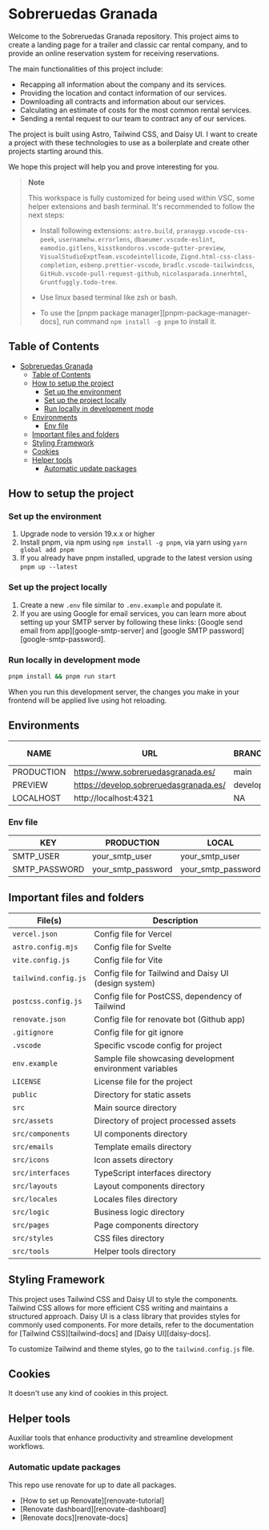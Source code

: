 # Sobreruedas Granada

Welcome to the Sobreruedas Granada repository. This project aims to create a landing page for a trailer
and classic car rental company, and to provide an online reservation system for receiving reservations.

The main functionalities of this project include:

- Recapping all information about the company and its services.
- Providing the location and contact information of our services.
- Downloading all contracts and information about our services.
- Calculating an estimate of costs for the most common rental services.
- Sending a rental request to our team to contract any of our services.

The project is built using Astro, Tailwind CSS, and Daisy UI. I want to create a project with these
technologies to use as a boilerplate and create other projects starting around this.

We hope this project will help you and prove interesting for you.

> **Note**
>
> This workspace is fully customized for being used within VSC, some helper
> extensions and bash terminal. It's recommended to follow the next steps:
>
> - Install following extensions: `astro.build`, `pranaygp.vscode-css-peek`,
>   `usernamehw.errorlens`, `dbaeumer.vscode-eslint`, `eamodio.gitlens`, `kisstkondoros.vscode-gutter-preview`,
>   `VisualStudioExptTeam.vscodeintellicode`, `Zignd.html-css-class-completion`, `esbenp.prettier-vscode`,
>   `bradlc.vscode-tailwindcss`, `GitHub.vscode-pull-request-github`, `nicolasparada.innerhtml`,
>   `Gruntfuggly.todo-tree`.
>
> - Use linux based terminal like zsh or bash.
>
> - To use the [pnpm package manager][pnpm-package-manager-docs], run command `npm install -g pnpm` to install it.

## Table of Contents

- [Sobreruedas Granada](#sobreruedas-granada)
  - [Table of Contents](#table-of-contents)
  - [How to setup the project](#how-to-setup-the-project)
    - [Set up the environment](#set-up-the-environment)
    - [Set up the project locally](#set-up-the-project-locally)
    - [Run locally in development mode](#run-locally-in-development-mode)
  - [Environments](#environments)
    - [Env file](#env-file)
  - [Important files and folders](#important-files-and-folders)
  - [Styling Framework](#styling-framework)
  - [Cookies](#cookies)
  - [Helper tools](#helper-tools)
    - [Automatic update packages](#automatic-update-packages)

## How to setup the project

### Set up the environment

1. Upgrade node to versión 19.x.x or higher
2. Install pnpm, via npm using `npm install -g pnpm`, via yarn using `yarn global add pnpm`
3. If you already have pnpm installed, upgrade to the latest version using `pnpm up --latest`

### Set up the project locally

1. Create a new `.env` file similar to `.env.example` and populate it.
2. If you are using Google for email services, you can learn more about setting up your SMTP
   server by following these links: [Google send email from app][google-smtp-server]
   and [google SMTP password][google-smtp-password].

### Run locally in development mode

```bash
pnpm install && pnpm run start
```

When you run this development server, the changes you make in your frontend will be applied live using hot reloading.

## Environments

| NAME       | URL                                    | BRANCH  | VERCEL ENV |
| ---------- | -------------------------------------- | ------- | ---------- |
| PRODUCTION | https://www.sobreruedasgranada.es/     | main    | Production |
| PREVIEW    | https://develop.sobreruedasgranada.es/ | develop | Preview    |
| LOCALHOST  | http://localhost:4321                  | NA      | NA         |

### Env file

| KEY           | PRODUCTION         | LOCAL              |
| ------------- | ------------------ | ------------------ |
| SMTP_USER     | your_smtp_user     | your_smtp_user     |
| SMTP_PASSWORD | your_smtp_password | your_smtp_password |

## Important files and folders

| File(s)              | Description                                              |
| -------------------- | -------------------------------------------------------- |
| `vercel.json`        | Config file for Vercel                                   |
| `astro.config.mjs`   | Config file for Svelte                                   |
| `vite.config.js`     | Config file for Vite                                     |
| `tailwind.config.js` | Config file for Tailwind and Daisy UI (design system)    |
| `postcss.config.js`  | Config file for PostCSS, dependency of Tailwind          |
| `renovate.json`      | Config file for renovate bot (Github app)                |
| `.gitignore`         | Config file for git ignore                               |
| `.vscode`            | Specific vscode config for project                       |
| `env.example`        | Sample file showcasing development environment variables |
| `LICENSE`            | License file for the project                             |
| `public`             | Directory for static assets                              |
| `src`                | Main source directory                                    |
| `src/assets`         | Directory of project processed assets                    |
| `src/components`     | UI components directory                                  |
| `src/emails`         | Template emails directory                                |
| `src/icons`          | Icon assets directory                                    |
| `src/interfaces`     | TypeScript interfaces directory                          |
| `src/layouts`        | Layout components directory                              |
| `src/locales`        | Locales files directory                                  |
| `src/logic`          | Business logic directory                                 |
| `src/pages`          | Page components directory                                |
| `src/styles`         | CSS files directory                                      |
| `src/tools`          | Helper tools directory                                   |

## Styling Framework

This project uses Tailwind CSS and Daisy UI to style the components. Tailwind CSS allows for more
efficient CSS writing and maintains a structured approach. Daisy UI is a class library that provides
styles for commonly used components. For more details, refer to the documentation for
[Tailwind CSS][tailwind-docs] and [Daisy UI][daisy-docs].

To customize Tailwind and theme styles, go to the `tailwind.config.js` file.

## Cookies

It doesn't use any kind of cookies in this project.

## Helper tools

Auxiliar tools that enhance productivity and streamline development workflows.

### Automatic update packages

This repo use renovate for up to date all packages.

- [How to set up Renovate][renovate-tutorial]
- [Renovate dashboard][renovate-dashboard]
- [Renovate docs][renovate-docs]
